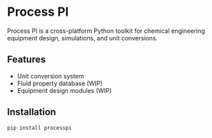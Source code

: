 # Process PI

Process PI is a cross-platform Python toolkit for chemical engineering equipment design, simulations, and unit conversions.

## Features

- Unit conversion system
- Fluid property database (WIP)
- Equipment design modules (WIP)

## Installation

```bash
pip install processpi
